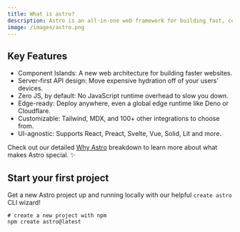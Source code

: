 ```yaml
---
title: What is astro?
description: Astro is an all-in-one web framework for building fast, content-focused websites.
image: /images/astro.png
---
```


## Key Features

- Component Islands: A new web architecture for building faster websites.
- Server-first API design: Move expensive hydration off of your users’ devices.
- Zero JS, by default: No JavaScript runtime overhead to slow you down.
- Edge-ready: Deploy anywhere, even a global edge runtime like Deno or Cloudflare.
- Customizable: Tailwind, MDX, and 100+ other integrations to choose from.
- UI-agnostic: Supports React, Preact, Svelte, Vue, Solid, Lit and more.

Check out our detailed [Why Astro](https://docs.astro.build/en/concepts/why-astro/) breakdown to learn more about what makes Astro special. ✨

## Start your first project

Get a new Astro project up and running locally with our helpful `create astro` CLI wizard!

```
# create a new project with npm
npm create astro@latest
```